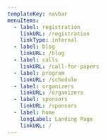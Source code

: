 ```yaml
---
templateKey: navbar
menuItems:
  - label: registration
    linkURL: /registration
    linkType: internal
  - label: blog
    linkURL: /blog
  - label: calls
    linkURL: /call-for-papers
  - label: program
    linkURL: /schedule
  - label: organizers
    linkURL: /organizers
  - label: sponsors
    linkURL: /sponsors
  - label: home
    longLabel: Landing Page
    linkURL: /
---
```


